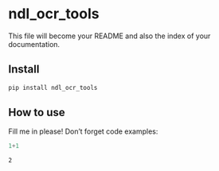 ndl_ocr_tools
================

<!-- WARNING: THIS FILE WAS AUTOGENERATED! DO NOT EDIT! -->

This file will become your README and also the index of your
documentation.

## Install

``` sh
pip install ndl_ocr_tools
```

## How to use

Fill me in please! Don’t forget code examples:

``` python
1+1
```

    2
